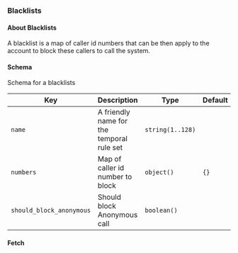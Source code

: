 ### Blacklists

#### About Blacklists

A blacklist is a map of caller id numbers that can be then apply to the account to block these callers to call the system.

#### Schema

Schema for a blacklists



Key | Description | Type | Default | Required
--- | ----------- | ---- | ------- | --------
`name` | A friendly name for the temporal rule set | `string(1..128)` |   | `true`
`numbers` | Map of caller id number to block | `object()` | `{}` | `false`
`should_block_anonymous` | Should block Anonymous call | `boolean()` |   | `false`



#### Fetch

